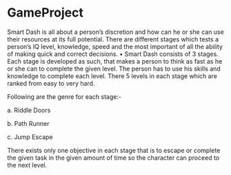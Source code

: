 # GameProject
Smart Dash is all about a person’s discretion and how can he or she can use their resources at its full potential. There are different stages which tests a person’s IQ level, knowledge, speed and the most important of all the ability of making quick and correct decisions. •	Smart Dash consists of 3 stages. Each stage is developed as such, that makes a person to think as fast as he or she can to complete the given level. The person has to use his skills and knowledge to complete each level. There 5 levels in each stage which are ranked from easy to very hard.

Following are the genre for each stage:-

a.	Riddle Doors

b.	Path Runner

c.	Jump Escape

There exists only one objective in each stage that is to escape or complete the given task in the given amount of time so the character can proceed to the next level.
